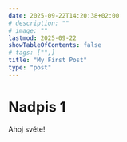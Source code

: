 ```yaml
---
date: 2025-09-22T14:20:38+02:00
# description: ""
# image: ""
lastmod: 2025-09-22
showTableOfContents: false
# tags: ["",]
title: "My First Post"
type: "post"
---
```


# Nadpis 1

Ahoj světe!